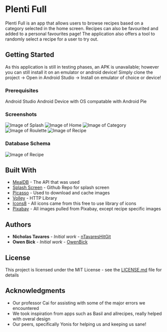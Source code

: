 # Plenti Full

Plenti Full is an app that allows users to browse recipes based on a category selected in the home screen. Recipes can also be favourited and 
added to a personal favourites page! The application also offers a tool to randomly select a recipe for a user to try out.

## Getting Started

As this application is still in testing phases, an APK is unavailable; however you can still install it on an emulator or android device! Simply clone the project -> Open in Android Studio -> Install on emulator of choice or device!

### Prerequisites

Android Studio
Android Device with OS compatable with Android Pie

### Screenshots

![Image of Splash](https://i.imgur.com/PikUleB.png) ![Image of Home](https://i.imgur.com/ipttOwj.png) ![Image of Category](https://i.imgur.com/4SFuyTt.png)
![Image of Roulette](https://i.imgur.com/tL27Ypv.png) ![Image of Recipe](https://i.imgur.com/VnKTdw9.png)

### Database Schema
![Image of Recipe](https://cdn.discordapp.com/attachments/550470543737094150/700488748441534496/dbSchema.png)

## Built With

* [MealDB](https://www.themealdb.com/api.php) - The API that was used
* [Splash Screen](https://github.com/pantrif/EasySplashScreen) - Github Repo for splash screen
* [Picasso](https://square.github.io/picasso/) - Used to download and cache images
* [Volley](https://github.com/google/volley) - HTTP Library
* [Icons8](https://icons8.com/) - All icons came from this free to use library of icons
* [Pixabay](https://pixabay.com/) - All images pulled from Pixabay, except recipe specific images


## Authors

* **Nicholas Tavares** - *Initial work* - [nTavaresHitGit](https://github.com/nTavaresHitGit)
* **Owen Bick** - *Initial work* - [OwenBick](https://github.com/OwenBick)


## License

This project is licensed under the MIT License - see the [LICENSE.md](LICENSE.md) file for details

## Acknowledgments

* Our professor Cai for assisting with some of the major errors we encountered
* We took inspiration from apps such as Basil and allrecipes, really helped with overal design
* Our peers, specifically Yonis for helping us and keeping us sane!
